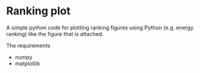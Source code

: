 # Ranking plot

A simple python code for plotting ranking figures using Python (e.g. energy ranking) like the figure that is attached. 

The requirements
- numpy
- matplotlib
